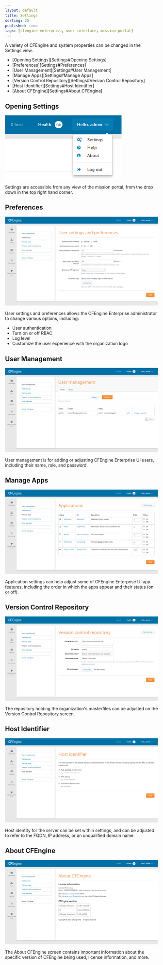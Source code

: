 ```yaml
---
layout: default
title: Settings
sorting: 25
published: true
tags: [cfengine enterprise, user interface, mission portal]
---
```


A variety of CFEngine and system properties can be changed in the Settings view.

* [Opening Settings][Settings#Opening Settings]
* [Preferences][Settings#Preferences]
* [User Management][Settings#User Management]
* [Manage Apps][Settings#Manage Apps]
* [Version Control Repository][Settings#Version Control Repository]
* [Host Identifier][Settings#Host Identifier]
* [About CFEngine][Settings#About CFEngine]


## Opening Settings ##

![Opening Settings](Settings-1.png)

Settings are accessible from any view of the mission portal, from the drop down in the top right hand corner.

## Preferences ##

![Preferences](Settings-2.png)

User settings and preferences allows the CFEngine Enterprise administrator to change various options, including:

* User authentication
* Turn on or off RBAC
* Log level
* Customize the user experience with the organization logo

## User Management ##

![User Management](Settings-3.png)

User management is for adding or adjusting CFEngine Enterprise UI users, including their name, role, and password.

## Manage Apps ##

![Manage Apps](Settings-4.png)

Application settings can help adjust some of CFEngine Enterprise UI app features, including the order in which the apps appear and their status (on or off).


## Version Control Repository ##

![Version Control Repository](Settings-5.png)

The repository holding the organization's masterfiles can be adjusted on the Version Control Repository screen.

## Host Identifier ##

![Host Identifier](Settings-6.png)

Host identity for the server can be set within settings, and can be adjusted to refer to the FQDN, IP address, or an unqualified domain name.

## About CFEngine ##

![About CFEngine](Settings-7.png)

The About CFEngine screen contains important information about the specific version of CFEngine being used, license information, and more.




